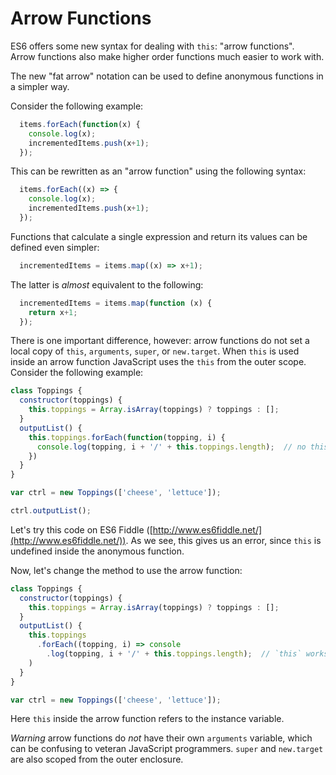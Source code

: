 # Arrow Functions

ES6 offers some new syntax for dealing with `this`: "arrow functions".  
Arrow functions also make higher order functions much easier to work with.

The new "fat arrow" notation can be used to define anonymous functions in a simpler way.

Consider the following example:

```js
  items.forEach(function(x) {
    console.log(x);
    incrementedItems.push(x+1);
  });
```

This can be rewritten as an "arrow function" using the following syntax:

```js
  items.forEach((x) => {
    console.log(x);
    incrementedItems.push(x+1);
  });
```

Functions that calculate a single expression and return its values can be defined even simpler:

```js
  incrementedItems = items.map((x) => x+1);
```

The latter is _almost_ equivalent to the following:

```js
  incrementedItems = items.map(function (x) {
    return x+1;
  });
```

There is one important difference, however: arrow functions do not set a local copy of `this`, `arguments`, `super`, or `new.target`.  When `this` is used inside an arrow function JavaScript uses the `this` from the outer scope. Consider the following example:

```js
class Toppings {
  constructor(toppings) {
    this.toppings = Array.isArray(toppings) ? toppings : [];
  }
  outputList() {
    this.toppings.forEach(function(topping, i) {
      console.log(topping, i + '/' + this.toppings.length);  // no this
    })
  }
}

var ctrl = new Toppings(['cheese', 'lettuce']);

ctrl.outputList();
```

Let's try this code on ES6 Fiddle ([http://www.es6fiddle.net/](http://www.es6fiddle.net/)). As we see, this gives us an error, since `this` is undefined inside the anonymous function.

Now, let's change the method to use the arrow function:

```js
class Toppings {
  constructor(toppings) {
    this.toppings = Array.isArray(toppings) ? toppings : [];
  }
  outputList() {
    this.toppings
      .forEach((topping, i) => console
        .log(topping, i + '/' + this.toppings.length);  // `this` works! 
    )
  }
}

var ctrl = new Toppings(['cheese', 'lettuce']);
```

Here `this` inside the arrow function refers to the instance variable.

*Warning* arrow functions do _not_ have their own `arguments` variable, which
can be confusing to veteran JavaScript programmers. `super` and `new.target`
are also scoped from the outer enclosure.
